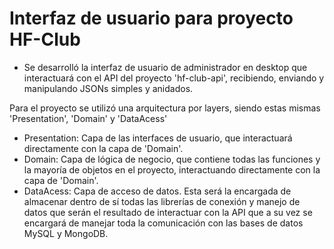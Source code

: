 # Interfaz de usuario para proyecto HF-Club
* Se desarrolló la interfaz de usuario de administrador en desktop que interactuará con el API del proyecto 'hf-club-api', recibiendo, enviando y manipulando JSONs simples y anidados.

Para el proyecto se utilizó una arquitectura por layers, siendo estas mismas 'Presentation', 'Domain' y 'DataAcess'

*  Presentation: Capa de las interfaces de usuario, que interactuará directamente con la capa de 'Domain'.
*  Domain: Capa de lógica de negocio, que contiene todas las funciones y la mayoría de objetos en el proyecto, interactuando directamente con la capa de 'Domain'.
*  DataAcess: Capa de acceso de datos. Esta será la encargada de almacenar dentro de sí todas las librerías de conexión y manejo de datos que serán el resultado de interactuar con la API que a su vez se encargará de manejar toda la comunicación con las bases de datos MySQL y MongoDB.
